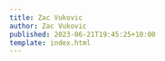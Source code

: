 ```yaml
---
title: Zac Vukovic
author: Zac Vukovic
published: 2023-06-21T19:45:25+10:00
template: index.html
---
```

